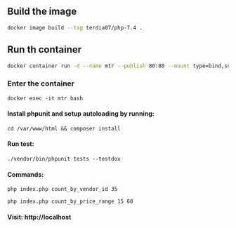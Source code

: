 ## Build the image 

```bash 
docker image build --tag terdia07/php-7.4 .
```

## Run th container 

```bash 
docker container run -d --name mtr --publish 80:80 --mount type=bind,source="$(pwd)",target=/var/www/html terdia07/php-7.4
```

### Enter the container 
`docker exec -it mtr bash` 

#### Install phpunit and setup autoloading by running:
 `cd /var/www/html && composer install` 

#### Run test: 
`./vendor/bin/phpunit tests --testdox`

#### Commands: 
`php index.php count_by_vendor_id 35`

`php index.php count_by_price_range 15 60`

#### Visit: http://localhost



    
    
   
    




